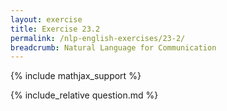 ```yaml
---
layout: exercise
title: Exercise 23.2
permalink: /nlp-english-exercises/23-2/
breadcrumb: Natural Language for Communication
---
```


{% include mathjax_support %}

<div><i class="arrow-up loader" data-chapter="nlp-english-exercises" data-exercise="ex_2" data-rating="0"></i></div>
{% include_relative question.md %}
